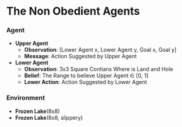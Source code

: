 # The Non Obedient Agents

### Agent

+ **Upper Agent**
    + **Observation**: [Lower Agent x, Lower Agent y, Goal x, Goal y]
    + **Message**: Action Suggested by Upper Agent
+ **Lower Agent**
    + **Observation**: 3x3 Square Contians Where is Land and Hole
    + **Belief**: The Range to believe Upper Agent $\in$ [0, 1]
    + **Lower Action**: Action Suggested by Lower Agent

### Environment
+ **Frozen Lake**(8x8)
+ **Frozen Lake**(8x8, slippery)